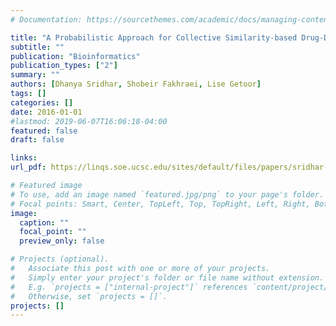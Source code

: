 ```yaml
---
# Documentation: https://sourcethemes.com/academic/docs/managing-content/

title: "A Probabilistic Approach for Collective Similarity-based Drug-Drug Interaction Prediction"
subtitle: ""
publication: "Bioinformatics"
publication_types: ["2"]
summary: ""
authors: [Dhanya Sridhar, Shobeir Fakhraei, Lise Getoor]
tags: []
categories: []
date: 2016-01-01
#lastmod: 2019-06-07T16:06:18-04:00
featured: false
draft: false

links:
url_pdf: https://linqs.soe.ucsc.edu/sites/default/files/papers/sridhar-bioinformatics_2016.pdf

# Featured image
# To use, add an image named `featured.jpg/png` to your page's folder.
# Focal points: Smart, Center, TopLeft, Top, TopRight, Left, Right, BottomLeft, Bottom, BottomRight.
image:
  caption: ""
  focal_point: ""
  preview_only: false

# Projects (optional).
#   Associate this post with one or more of your projects.
#   Simply enter your project's folder or file name without extension.
#   E.g. `projects = ["internal-project"]` references `content/project/deep-learning/index.md`.
#   Otherwise, set `projects = []`.
projects: []
---
```

